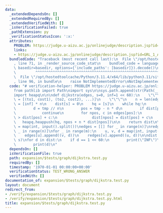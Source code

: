 ```yaml
---
data:
  _extendedDependsOn: []
  _extendedRequiredBy: []
  _extendedVerifiedWith: []
  _isVerificationFailed: true
  _pathExtension: py
  _verificationStatusIcon: ':x:'
  attributes:
    PROBLEM: https://judge.u-aizu.ac.jp/onlinejudge/description.jsp?id=GRL_1_A&lang=ja
    links:
    - https://judge.u-aizu.ac.jp/onlinejudge/description.jsp?id=GRL_1_A&lang=ja
  bundledCode: "Traceback (most recent call last):\n  File \"/opt/hostedtoolcache/Python/3.11.4/x64/lib/python3.11/site-packages/onlinejudge_verify/documentation/build.py\"\
    , line 71, in _render_source_code_stat\n    bundled_code = language.bundle(stat.path,\
    \ basedir=basedir, options={'include_paths': [basedir]}).decode()\n          \
    \         ^^^^^^^^^^^^^^^^^^^^^^^^^^^^^^^^^^^^^^^^^^^^^^^^^^^^^^^^^^^^^^^^^^^^^^^^^^^^^^^^^\n\
    \  File \"/opt/hostedtoolcache/Python/3.11.4/x64/lib/python3.11/site-packages/onlinejudge_verify/languages/python.py\"\
    , line 96, in bundle\n    raise NotImplementedError\nNotImplementedError\n"
  code: "# verification-helper: PROBLEM https://judge.u-aizu.ac.jp/onlinejudge/description.jsp?id=GRL_1_A&lang=ja\n\
    from pathlib import Path\nimport sys\n\nsys.path.append(str(Path(__file__).resolve().parent.parent.parent.parent))\n\
    import heapq\n\n\ndef dijkstra(edges, s=0, inf=1 << 60):\n    \"\"\"\n    edges[from]\
    \ = [(to1, cost1), (to2, cost2), ...)]\n    \"\"\"\n    n = len(edges)\n    dist\
    \ = [inf] * n\n    dist[s] = 0\n    hq = [s]\n    while hq:\n        tmp = heapq.heappop(hq)\n\
    \        d = tmp // n\n        pos = tmp - n * d\n        if dist[pos] < d:\n\
    \            continue\n        for npos, c in edges[pos]:\n            if dist[npos]\
    \ > dist[pos] + c:\n                dist[npos] = dist[pos] + c\n             \
    \   heapq.heappush(hq, npos + n * dist[npos])\n\n    return dist\n\n\nn, m, s\
    \ = map(int, input().split())\nedges = [[] for _ in range(n)]\nredges = [[] for\
    \ _ in range(n)]\nfor _ in range(m):\n    u, v, d = map(int, input().split())\n\
    \    edges[u].append((v, d))\n    redges[v].append((u, d))\n\ndist = dijkstra(edges,\
    \ s)\nfor d in dist:\n    if d == 1 << 60:\n        print(\"INF\")\n    else:\n\
    \        print(d)\n"
  dependsOn: []
  isVerificationFile: true
  path: expansion/$tests/graph/dijkstra.test.py
  requiredBy: []
  timestamp: '1970-01-01 00:00:00+00:00'
  verificationStatus: TEST_WRONG_ANSWER
  verifiedWith: []
documentation_of: expansion/$tests/graph/dijkstra.test.py
layout: document
redirect_from:
- /verify/expansion/$tests/graph/dijkstra.test.py
- /verify/expansion/$tests/graph/dijkstra.test.py.html
title: expansion/$tests/graph/dijkstra.test.py
---
```


